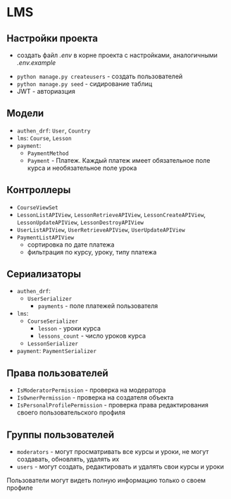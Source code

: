 # LMS

## Настройки проекта
+ cоздать файл *.env* в корне проекта с настройками, аналогичными *.env.example*
* ``python manage.py createusers`` - создать пользователей
* ``python manage.py seed`` - сидирование таблиц
* JWT - авториазция

## Модели
+ ``authen_drf``: ``User``, ``Country``
+ ``lms``: ``Course``, ``Lesson``
+ ``payment``: 
  * ``PaymentMethod`` 
  * ``Payment`` - Платеж. Каждый платеж имеет обязательное поле курса и необязательное поле урока

## Контроллеры
+ ``CourseViewSet``
+ ``LessonListAPIView``, ``LessonRetrieveAPIView``, ``LessonCreateAPIView``, ``LessonUpdateAPIView``, ``LessonDestroyAPIView``
+ ``UserListAPIView``, ``UserRetrieveAPIView``, ``UserUpdateAPIView``
+ ``PaymentListAPIView``
    * сортировка по дате платежа
    * фильтрация по курсу, уроку, типу платежа

## Сериализаторы
+ ``authen_drf``: 
    * ``UserSerializer``
        + ``payments`` - поле платежей пользователя
+ ``lms``: 
  * ``CourseSerializer``
    + ``lesson`` - уроки курса
    + ``lessons_count`` - число уроков курса
  * ``LessonSerializer``
+ ``payment``: ``PaymentSerializer``

## Права пользователей
+ ``IsModeratorPermission`` - проверка на модератора
+ ``IsOwnerPermission`` - проверка на создателя объекта
+ ``IsPersonalProfilePermission`` - проверка права редактирования своего пользовательского профиля

## Группы пользователей
+ ``moderators`` - могут просматривать все курсы и уроки, не могут  создавать, обновлять, удалять их
+ ``users`` - могут создать, редактировать и удалять свои курсы и уроки

Пользователи могут видеть полную информацию только о своем профиле
